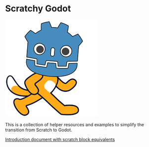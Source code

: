 # Scratchy Godot
<img src="https://raw.githubusercontent.com/CoderDojo-Ennis/ScratchyGodot/main/Graphics2D/Characters/ScratchyGodot.svg" width="300" />

This is a collection of helper resources and examples to simplify the transition from Scratch to Godot.

[Introduction document with scratch block equivalents](https://tinyurl.com/scratchgodot)

